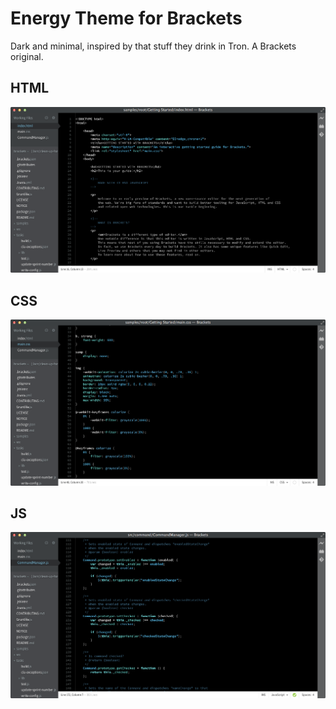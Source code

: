 Energy Theme for Brackets
=========================

Dark and minimal, inspired by that stuff they drink in Tron. A Brackets original.

## HTML
![HTML Screenshot](https://github.com/Brackets-Themes/Energy/blob/master/screenshots/html.png)

## CSS
![CSS Screenshot](https://github.com/Brackets-Themes/Energy/blob/master/screenshots/css.png)

## JS
![JS Screenshot](https://github.com/Brackets-Themes/Energy/blob/master/screenshots/js.png)
